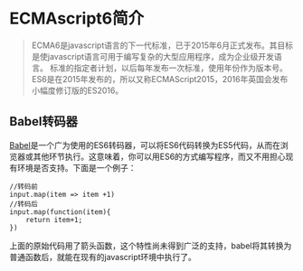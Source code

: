 # ECMAscript6简介
> ECMA6是javascript语言的下一代标准，已于2015年6月正式发布。其目标是使javascript语言可用于编写复杂的大型应用程序，成为企业级开发语言。
> 标准的指定者计划，以后每年发布一次标准，使用年份作为版本号。ES6是在2015年发布的，所以又称ECMAScript2015，2016年英国会发布小幅度修订版的ES2016。


## Babel转码器
[Babel](http://babeljs.io/)是一个广为使用的ES6转码器，可以将ES6代码转换为ES5代码，从而在浏览器或其他环节执行。这意味着，你可以用ES6的方式编写程序，而又不用担心现有环境是否支持。下面是一个例子：
```
//转码前
input.map(item => item +1)
//转码后
input.map(function(item){
	return item+1;
})
```
上面的原始代码用了箭头函数，这个特性尚未得到广泛的支持，babel将其转换为普通函数后，就能在现有的javascript环境中执行了。
